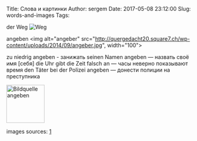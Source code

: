 Title: Слова и картинки
Author: sergem
Date: 2017-05-08 23:12:00
Slug: words-and-images
Tags: 


der Weg 
<img alt="Weg" src="{filename}/2017/05/images/away-515102_640.jpg">


angeben 
<img alt="angeber" src="http://quergedacht20.square7.ch/wp-content/uploads/2014/09/angeber.jpg", width="100">

zu niedrig angeben - занижать
seinen Namen angeben — назвать своё имя [себя] 
die Uhr gibt die Zeit falsch an — часы неверно показывают время 
den Täter bei der Polizei angeben — донести полиции на преступника 
 
<img alt="Bildquelle angeben" src="https://i.ytimg.com/vi/TnG2O65Xd-4/maxresdefault.jpg" width="100">



images sources: [1](https://pixabay.com/en/away-field-lane-landscape-nature-515102/)


